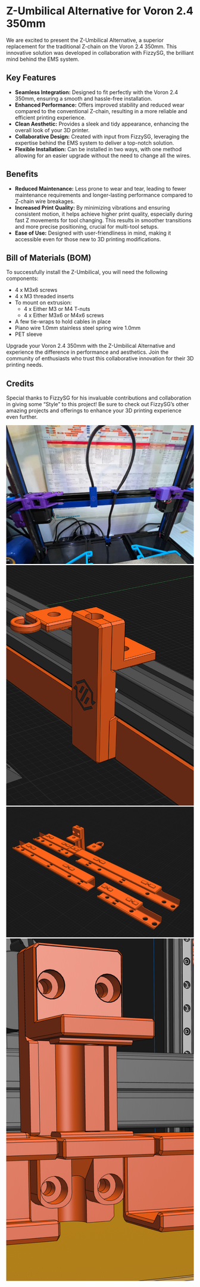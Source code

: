 # Z-Umbilical Alternative for Voron 2.4 350mm

We are excited to present the Z-Umbilical Alternative, a superior replacement for the traditional Z-chain on the Voron 2.4 350mm. This innovative solution was developed in collaboration with FizzySG, the brilliant mind behind the EMS system.

## Key Features
- **Seamless Integration:** Designed to fit perfectly with the Voron 2.4 350mm, ensuring a smooth and hassle-free installation.
- **Enhanced Performance:** Offers improved stability and reduced wear compared to the conventional Z-chain, resulting in a more reliable and efficient printing experience.
- **Clean Aesthetic:** Provides a sleek and tidy appearance, enhancing the overall look of your 3D printer.
- **Collaborative Design:** Created with input from FizzySG, leveraging the expertise behind the EMS system to deliver a top-notch solution.
- **Flexible Installation:** Can be installed in two ways, with one method allowing for an easier upgrade without the need to change all the wires.

## Benefits
- **Reduced Maintenance:** Less prone to wear and tear, leading to fewer maintenance requirements and longer-lasting performance compared to Z-chain wire breakages.
- **Increased Print Quality:** By minimizing vibrations and ensuring consistent motion, it helps achieve higher print quality, especially during fast Z movements for tool changing. This results in smoother transitions and more precise positioning, crucial for multi-tool setups.
- **Ease of Use:** Designed with user-friendliness in mind, making it accessible even for those new to 3D printing modifications.

## Bill of Materials (BOM)
To successfully install the Z-Umbilical, you will need the following components:
- 4 x M3x6 screws
- 4 x M3 threaded inserts
- To mount on extrusion:
  - 4 x Either M3 or M4 T-nuts
  - 4 x Either M3x6 or M4x6 screws
- A few tie-wraps to hold cables in place
- Piano wire 1.0mm stainless steel spring wire 1.0mm
- PET sleeve

Upgrade your Voron 2.4 350mm with the Z-Umbilical Alternative and experience the difference in performance and aesthetics. Join the community of enthusiasts who trust this collaborative innovation for their 3D printing needs.

## Credits
Special thanks to FizzySG for his invaluable contributions and collaboration in giving some “Style” to this project! Be sure to check out FizzySG’s other amazing projects and offerings to enhance your 3D printing experience even further.

![RealPicture](.\Images\RealPicture.png)
![RealPicture](.\Images\TopZbillicalMount.png)
![RealPicture](.\Images\Zbillical_CompleteView.png)
![RealPicture](.\Images\BackOfMount.png)

